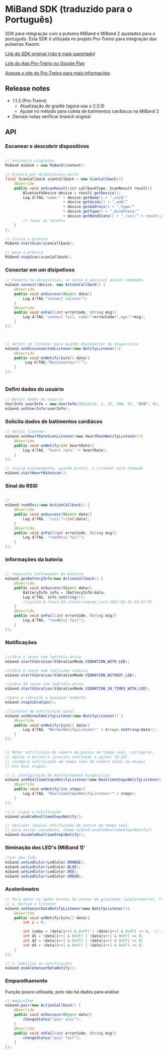 # MiBand SDK (traduzido para o Português)



SDK para integração com a pulseira MiBand e MiBand 2 ajustados para o português. Esta SDK é utilizada no projeto Pro-Treino para integração das pulseiras Xiaomi.

[Link do SDK original (não é mais suportado)](https://github.com/pangliang/miband-sdk-android)

[Link do App Pro-Treino no Google Play](https://play.google.com/store/apps/details?id=com.startjob.pro_treino)

[Acesse o site do Pro-Treino para mais informações](https://www.pro-treino.com)

## Release notes

- 1.1.3 (Pro-Treino) 
    - Atualização do gradle (agora usa o 2.3.3)
    - Ajuste no método para coleta de batimentos cardíacos na MiBand 2
- Demais notas verificar branch original

## API

### Escanear e descobrir dispositivos

```java

// instancia singleton
MiBand miband = new MiBand(context);

// procura por dispositivos perto
final ScanCallback scanCallback = new ScanCallback(){
    @Override
    public void onScanResult(int callbackType, ScanResult result){
	    BluetoothDevice device = result.getDevice();
	    Log.d(TAG,"name:" + device.getName() + ",uuid:"
                    	  + device.getUuids() + ",add:”
                    	  + device.getAddress() + ",type:”
                    	  + device.getType() + ",bondState:”
                    	  + device.getBondState() + ",rssi:” + result.getRssi());
        // fazer as tarefas
    }
};

// inicia a procura
MiBand.startScan(scanCallback);

// para a procura
MiBand.stopScan(scanCallback);

```

### Conectar em um disipotivos

```java
// Conecta no dispositivo, só assim é possível enviar comandos.
miband.connect(device, new ActionCallback() {
    @Override
    public void onSuccess(Object data){
        Log.d(TAG,"connect success");
    }
    @Override
    public void onFail(int errorCode, String msg){
        Log.d(TAG,"connect fail, code:"+errorCode+",mgs:"+msg);
    }
});



// defini um listener para quando descobectar do dispositivo
miband.setDisconnectedListener(new NotifyListener(){
    @Override
    public void onNotify(byte[] data){
         Log.d(TAG,"Desconectou!!!”);
	}
});
		
```

### Defini dados do usuário

```java
// Defini dados do usuário
UserInfo userInfo = new UserInfo(20111111, 1, 32, 180, 55, "胖梁", 0);
miband.setUserInfo(userInfo);

```

### Solicita dados de batimentos cardiácos

```java
// defini listener
miband.setHeartRateScanListener(new HeartRateNotifyListener(){
    @Override
    public void onNotify(int heartRate){
        Log.d(TAG, "heart rate: "+ heartRate);
    }
});

// inicia escaneamento, quando pronto, o listener será chamado
miband.startHeartRateScan();

```

### Sinal do RSSI

```java

// 
miband.readRssi(new ActionCallback() {
    @Override
    public void onSuccess(Object data){
        Log.d(TAG, "rssi:"+(int)data);
    }
    @Override
    public void onFail(int errorCode, String msg){
        Log.d(TAG, "readRssi fail");
    }
});

```

### Informações da bateria

```java

// requisita informações da bateria
miband.getBatteryInfo(new ActionCallback() {	
    @Override
    public void onSuccess(Object data){
        BatteryInfo info = (BatteryInfo)data;
        Log.d(TAG, info.toString());
        //cycles:4,level:44,status:unknow,last:2015-04-15 03:37:55
    }
    @Override
    public void onFail(int errorCode, String msg){
        Log.d(TAG, "readRssi fail");
    }
});

```

### Notificações

```java

//vibra 2 vezes com led/tela ativa
miband.startVibration(VibrationMode.VIBRATION_WITH_LED);

//vibra 2 vezes sem led/icone inativa
miband.startVibration(VibrationMode.VIBRATION_WITHOUT_LED);

//vibra 10 vezes com led/tela ativa
miband.startVibration(VibrationMode.VIBRATION_10_TIMES_WITH_LED);

//para a vibração a qualquer momento
miband.stopVibration();

//listener de notificação geral
miband.setNormalNotifyListener(new NotifyListener() {
    @Override
    public void onNotify(byte[] data){
        Log.d(TAG, "NormalNotifyListener:" + Arrays.toString(data));
    }
});

```

```java

// Obter notificação de número de passos em tempo real, configurar, 
// agitar a pulseira (precisa continuar a agitar 10-20),
// receberá notificação em tempo real do número total de etapas 
// Use duas etapas: 

// 1. Configuração de monitoramento Dispositivo
miband.setRealtimeStepsNotifyListener(new RealtimeStepsNotifyListener() {	
    @Override
    public void onNotify(int steps){
        Log.d(TAG, "RealtimeStepsNotifyListener:" + steps);
    }
});

// 2. Ligue a notificação 
miband.enableRealtimeStepsNotify();

// desligar (pausa) notificação de passos em tempo real, 
// para ativar novamente, chame miband.enableRealtimeStepsNotify() 
miband.disableRealtimeStepsNotify();

```

### Iliminação dos LED's (MiBand 1)'

```java
//cor dos leds
miband.setLedColor(LedColor.ORANGE);
miband.setLedColor(LedColor.BLUE);
miband.setLedColor(LedColor.RED);
miband.setLedColor(LedColor.GREEN);
```

### Acelerômetro

```java
// Para obter os dados brutos do sensor de gravidade (acelerometro), faça em dois passos 
// 1. Defina o listener
miband.setSensorDataNotifyListener(new NotifyListener(){
    @Override
    public void onNotify(byte[] data){
        int i = 0;

        int index = (data[i++] & 0xFF) | (data[i++] & 0xFF) << 8;  // número
        int d1 = (data[i++] & 0xFF) | (data[i++] & 0xFF) << 8;    
        int d2 = (data[i++] & 0xFF) | (data[i++] & 0xFF) << 8;
        int d3 = (data[i++] & 0xFF) | (data[i++] & 0xFF) << 8;
    }
});

// 2. habilite as notificações
miband.enableSensorDataNotify();

```

### Emparelhamento
    
Função pouco utilizada, pois não há dados para análise

```java
// emparelhar
miband.pair(new ActionCallback() {
    @Override
    public void onSuccess(Object data){
        changeStatus("pair succ");
    }
    @Override
    public void onFail(int errorCode, String msg){
        changeStatus("pair fail");
    }
});

```
